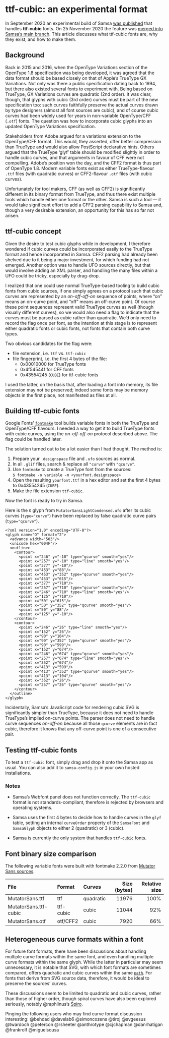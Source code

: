 # ttf-cubic: an experimental format

In September 2020 an experimental build of Samsa [was published](https://twitter.com/axis_praxis/status/1305955442842050561) that handles **ttf-cubic** fonts. On 25 November 2020 the feature was [merged into Samsa’s main branch](https://github.com/Lorp/samsa/commit/8d63269f755fd6fc83d2a8bf8247b06d09470b45). This article discusses what ttf-cubic fonts are, why they exist, and how to make them.

## Background

Back in 2015 and 2016, when the OpenType Variations section of the OpenType 1.8 specification was being developed, it was agreed that the data format should be based closely on that of Apple’s TrueType GX Variations. Not only was there a public specification dating back to 1994, but there also existed several fonts to experiment with. Being based on TrueType, GX Variations curves are quadratic (2nd order). It was clear, though, that glyphs with cubic (3rd order) curves must be part of the new specification too: such curves faithfully preserve the actual curves drawn by type designers (almost all font sources are cubic), and of course cubic curves had been widely used for years in non-variable OpenType/CFF (`.otf`) fonts. The question was how to incorporate cubic glyphs into an updated OpenType Variations specification.

Stakeholders from Adobe argued for a variations extension to the OpenType/CFF format. This would, they asserted, offer better compression than TrueType and would also allow PostScript declarative hints. Others argued that the TrueType ‘glyf’ table should be modified slightly in order to handle cubic curves, and that arguments in favour of CFF were not compelling. Adobe’s position won the day, and the CFF2 format is thus part of OpenType 1.8. Modern variable fonts exist as either TrueType-flavour `.ttf` files (with quadratic curves) or CFF2-flavour `.otf` files (with cubic curves).

Unfortunately for tool makers, CFF (as well as CFF2) is significantly different in its binary format from TrueType, and thus there exist multiple tools which handle either one format or the other. Samsa is such a tool — it would take significant effort to add a CFF2 parsing capability to Samsa and, though a very desirable extension, an opportunity for this has so far not arisen.

## ttf-cubic concept

Given the desire to test cubic glyphs while in development, I therefore wondered if cubic curves could be incorporated easily to the TrueType format and hence incorporated in Samsa. CFF2 parsing had already been shelved due to it being a major investment, for which funding had not emerged. Another option was to handle UFO sources directly, but that would involve adding an XML parser, and handling the many files within a UFO could be tricky, especially by drag-drop.

I realized that one could use normal TrueType-based tooling to build cubic fonts from cubic sources, if one simply agrees on a protocol such that cubic curves are represented by an _on-off-off-on_ sequence of points, where “on” means an on-curve point, and “off” means an off-curve point. Of course these point sequences represent valid TrueType curves as well (though visually different curves), so we would also need a flag to indicate that the curves must be parsed as cubic rather than quadratic. We’d only need to record the flag once per font, as the intention at this stage is to represent either quadratic fonts or cubic fonts, not fonts that contain both curve types.

Two obvious candidates for the flag were:

* file extension, i.e. `ttf` vs. `ttf-cubic`
* file fingerprint, i.e. the first 4 bytes of the file:
  * 0x00010000 for TrueType fonts
  * 0x4f54544f for CFF fonts
  * 0x43554245 (`CUBE`) for ttf-cubic fonts

I used the latter, on the basis that, after loading a font into memory, its file extension may not be preserved; indeed some fonts may be memory objects in the first place, not manifested as files at all.


## Building ttf-cubic fonts

Google Fonts’ [`fontmake`](https://github.com/googlefonts/fontmake) tool builds variable fonts in both the TrueType and OpenType/CFF flavours. I needed a way to get it to build TrueType fonts with cubic curves, using the _on-off-off-on_ protocol described above. The flag could be handled later.

The solution turned out to be a lot easier than I had thought. The method is:

1. Prepare your `.designspace` file and `.ufo` sources as normal.
2. In all `.glif` files, search & replace all `"curve"` with `"qcurve"`.
3. Use `fontmake` to create a TrueType font from the sources:  
`$ fontmake -o variable -m <yourfont.designspace>`
4. Open the resulting `yourfont.ttf` in a hex editor and set the first 4 bytes to 0x43554245 (`CUBE`).
5. Make the file extension `ttf-cubic`.

Now the font is ready to try in Samsa.

Here is the `O` glyph from `MutatorSansLightCondensed.ufo` after its cubic curves (`type="curve"`) have been replaced by false quadratic curve pairs (`type="qcurve"`).

```
<?xml version="1.0" encoding="UTF-8"?>
<glyph name="O" format="2">
  <advance width="503"/>
  <unicode hex="004F"/>
  <outline>
    <contour>
      <point x="246" y="-10" type="qcurve" smooth="yes"/>
      <point x="257" y="-10" type="line" smooth="yes"/>
      <point x="377" y="-10"/>
      <point x="453" y="88"/>
      <point x="453" y="352" type="qcurve" smooth="yes"/>
      <point x="453" y="615"/>
      <point x="377" y="710"/>
      <point x="257" y="710" type="qcurve" smooth="yes"/>
      <point x="246" y="710" type="line" smooth="yes"/>
      <point x="125" y="710"/>
      <point x="50" y="615"/>
      <point x="50" y="352" type="qcurve" smooth="yes"/>
      <point x="50" y="88"/>
      <point x="125" y="-10"/>
    </contour>
    <contour>
      <point x="246" y="26" type="line" smooth="yes"/>
      <point x="152" y="26"/>
      <point x="90" y="104"/>
      <point x="90" y="352" type="qcurve" smooth="yes"/>
      <point x="90" y="599"/>
      <point x="152" y="674"/>
      <point x="246" y="674" type="qcurve" smooth="yes"/>
      <point x="257" y="674" type="line" smooth="yes"/>
      <point x="352" y="674"/>
      <point x="413" y="599"/>
      <point x="413" y="352" type="qcurve" smooth="yes"/>
      <point x="413" y="104"/>
      <point x="352" y="26"/>
      <point x="257" y="26" type="qcurve" smooth="yes"/>
    </contour>
  </outline>
</glyph>

```

Incidentally, Samsa’s JavaScript code for rendering cubic SVG is significantly simpler than TrueType, because it does not need to handle TrueType’s implied on-curve points. The parser does not need to handle curve sequences _on-off-on_ because all those `qcurve` elements are in fact cubic, therefore it knows that any off-curve point is one of a consecutive pair.

## Testing ttf-cubic fonts

To test a `ttf-cubic` font, simply drag and drop it onto the Samsa app as usual. You can also add it to `samsa-config.js` in your own hosted installations.

### Notes

* Samsa’s Webfont panel does not function correctly. The `ttf-cubic` format is not standards-compliant, therefore is rejected by browsers and operating systems.

* Samsa uses the first 4 bytes to decide how to handle curves in the `glyf` table, setting an internal `curveOrder` property of the `SamsaFont` and `SamsaGlyph` objects to either 2 (quadratic) or 3 (cubic).

* Samsa is currently the only system that handles `ttf-cubic` fonts.

## Font binary size comparison

The following variable fonts were built with fontmake 2.2.0 from [Mutator Sans sources](https://github.com/LettError/mutatorSans).

| File | Format | Curves | Size  (bytes) | Relative size |
| :--- | :--- | :--- | ---: | ---: |
| MutatorSans.ttf | ttf | quadratic | 11976 | 100% |
| MutatorSans.ttf-cubic | ttf-cubic | cubic | 11044  | 92% |
| MutatorSans.otf | otf/CFF2 | cubic | 7920  | 66% |


## Heterogeneous curve formats within a font

For future font formats, there have been discussions about handling multiple curve formats within the same font, and even handling multiple curve formats within the same glyph. While the latter in particular may seem unnecessary, it is notable that SVG, with which font formats are sometimes compared, offers quadratic and cubic curves within the same [`path`](https://developer.mozilla.org/en-US/docs/Web/SVG/Tutorial/Paths). For fonts that derive from SVG source data, therefore, it would be ideal to preserve the sources’ curves.

These discussions seem to be limited to quadratic and cubic curves, rather than those of higher order, though spiral curves have also been explored seriously, notably @raphlinus’s [Spiro](https://levien.com/spiro/).

Pinging the following users who may find curve format discussion interesting: @behdad @davelab6 @simoncozens @tiroj @svgeesus @twardoch @petercon @rsheeter @anthrotype @cjchapman @danrhatigan @frankrolf @miguelsousa
